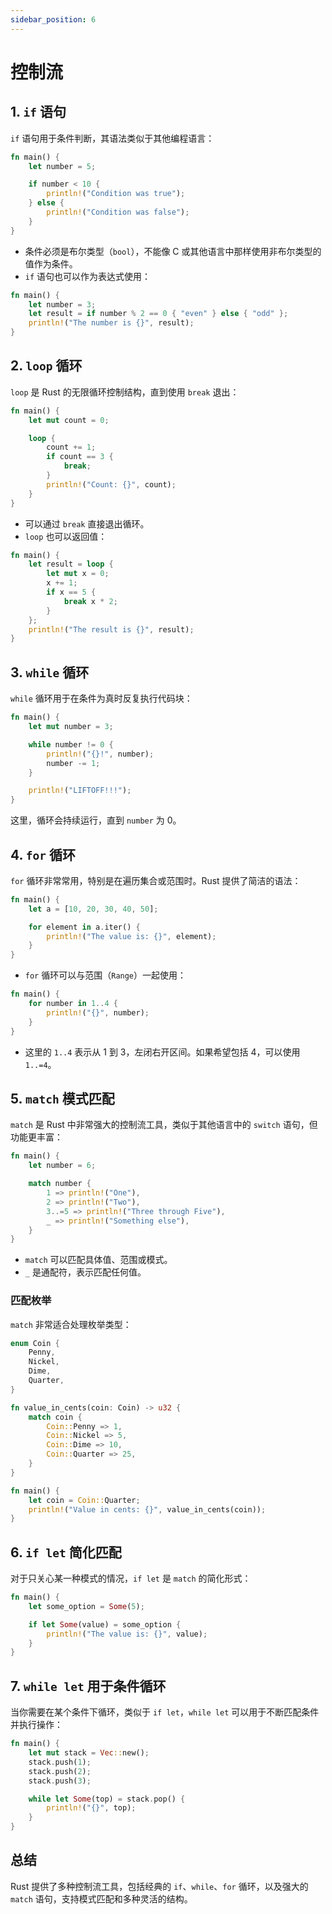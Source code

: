 ```yaml
---
sidebar_position: 6
---
```


# 控制流

## 1. `if` 语句

`if` 语句用于条件判断，其语法类似于其他编程语言：

```rust
fn main() {
    let number = 5;

    if number < 10 {
        println!("Condition was true");
    } else {
        println!("Condition was false");
    }
}
```

- 条件必须是布尔类型（`bool`），不能像 C 或其他语言中那样使用非布尔类型的值作为条件。
- `if` 语句也可以作为表达式使用：

```rust
fn main() {
    let number = 3;
    let result = if number % 2 == 0 { "even" } else { "odd" };
    println!("The number is {}", result);
}
```

## 2. `loop` 循环

`loop` 是 Rust 的无限循环控制结构，直到使用 `break` 退出：

```rust
fn main() {
    let mut count = 0;

    loop {
        count += 1;
        if count == 3 {
            break;
        }
        println!("Count: {}", count);
    }
}
```

- 可以通过 `break` 直接退出循环。
- `loop` 也可以返回值：

```rust
fn main() {
    let result = loop {
        let mut x = 0;
        x += 1;
        if x == 5 {
            break x * 2;
        }
    };
    println!("The result is {}", result);
}
```

## 3. `while` 循环

`while` 循环用于在条件为真时反复执行代码块：

```rust
fn main() {
    let mut number = 3;

    while number != 0 {
        println!("{}!", number);
        number -= 1;
    }

    println!("LIFTOFF!!!");
}
```

这里，循环会持续运行，直到 `number` 为 0。

## 4. `for` 循环

`for` 循环非常常用，特别是在遍历集合或范围时。Rust 提供了简洁的语法：

```rust
fn main() {
    let a = [10, 20, 30, 40, 50];

    for element in a.iter() {
        println!("The value is: {}", element);
    }
}
```

- `for` 循环可以与范围（`Range`）一起使用：

```rust
fn main() {
    for number in 1..4 {
        println!("{}", number);
    }
}
```

- 这里的 `1..4` 表示从 1 到 3，左闭右开区间。如果希望包括 4，可以使用 `1..=4`。

## 5. `match` 模式匹配

`match` 是 Rust 中非常强大的控制流工具，类似于其他语言中的 `switch` 语句，但功能更丰富：

```rust
fn main() {
    let number = 6;

    match number {
        1 => println!("One"),
        2 => println!("Two"),
        3..=5 => println!("Three through Five"),
        _ => println!("Something else"),
    }
}
```

- `match` 可以匹配具体值、范围或模式。
- `_` 是通配符，表示匹配任何值。

### 匹配枚举

`match` 非常适合处理枚举类型：

```rust
enum Coin {
    Penny,
    Nickel,
    Dime,
    Quarter,
}

fn value_in_cents(coin: Coin) -> u32 {
    match coin {
        Coin::Penny => 1,
        Coin::Nickel => 5,
        Coin::Dime => 10,
        Coin::Quarter => 25,
    }
}

fn main() {
    let coin = Coin::Quarter;
    println!("Value in cents: {}", value_in_cents(coin));
}
```

## 6. `if let` 简化匹配

对于只关心某一种模式的情况，`if let` 是 `match` 的简化形式：

```rust
fn main() {
    let some_option = Some(5);

    if let Some(value) = some_option {
        println!("The value is: {}", value);
    }
}
```

## 7. `while let` 用于条件循环

当你需要在某个条件下循环，类似于 `if let`，`while let` 可以用于不断匹配条件并执行操作：

```rust
fn main() {
    let mut stack = Vec::new();
    stack.push(1);
    stack.push(2);
    stack.push(3);

    while let Some(top) = stack.pop() {
        println!("{}", top);
    }
}
```

## 总结

Rust 提供了多种控制流工具，包括经典的 `if`、`while`、`for` 循环，以及强大的 `match` 语句，支持模式匹配和多种灵活的结构。
